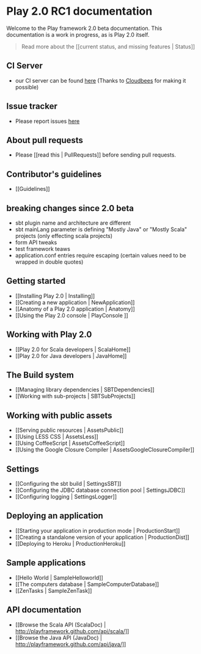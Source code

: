 # Play 2.0 RC1 documentation

Welcome to the Play framework 2.0 beta documentation. This documentation is a work in progress, as is Play 2.0 itself. 

> Read more about the [[current status, and missing features | Status]]

## CI Server
- our CI server can be found [here](https://playframework2.ci.cloudbees.com/) (Thanks to [Cloudbees](http://cloudbees.com) for making it possible)

## Issue tracker
- Please report issues [here](https://play.lighthouseapp.com/projects/82401-play-20)

## About pull requests
- Please [[read this | PullRequests]] before sending pull requests.

## Contributor's guidelines
- [[Guidelines]]

## breaking changes since 2.0 beta
- sbt plugin name and architecture are different
- sbt mainLang parameter is defining "Mostly Java" or "Mostly Scala" projects (only effecting scala projects)
- form API tweaks
- test framework teaws
- application.conf entries require escaping (certain values need to be wrapped in double quotes)
 

## Getting started

- [[Installing Play 2.0 | Installing]]
- [[Creating a new application | NewApplication]]
- [[Anatomy of a Play 2.0 application | Anatomy]]
- [[Using the Play 2.0 console | PlayConsole ]]

## Working with Play 2.0

- [[Play 2.0 for Scala developers | ScalaHome]]
- [[Play 2.0 for Java developers | JavaHome]]

## The Build system

- [[Managing library dependencies | SBTDependencies]]
- [[Working with sub-projects | SBTSubProjects]]

## Working with public assets

- [[Serving public resources | AssetsPublic]]
- [[Using LESS CSS | AssetsLess]]
- [[Using CoffeeScript | AssetsCoffeeScript]]
- [[Using the Google Closure Compiler | AssetsGoogleClosureCompiler]]

## Settings

- [[Configuring the sbt build | SettingsSBT]]
- [[Configuring the JDBC database connection pool | SettingsJDBC]]
- [[Configuring logging | SettingsLogger]]

## Deploying an application

- [[Starting your application in production mode | ProductionStart]]
- [[Creating a standalone version of your application | ProductionDist]]
- [[Deploying to Heroku | ProductionHeroku]]

## Sample applications

- [[Hello World | SampleHelloworld]]
- [[The computers database | SampleComputerDatabase]]
- [[ZenTasks | SampleZenTask]]

## API documentation

- [[Browse the Scala API (ScalaDoc) | http://playframework.github.com/api/scala/]]
- [[Browse the Java API (JavaDoc) | http://playframework.github.com/api/java/]]




